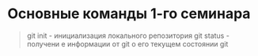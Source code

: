 # Основные команды 1-го семинара
> git init - инициализация локального репозитория
> git status - получени е информации от git о его текущем состоянии
git